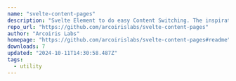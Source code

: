 ```yaml
---
name: "svelte-content-pages"
description: "Svelte Element to do easy Content Switching. The inspiration came from [<iron-pages>](https://www.webcomponents.org/element/@polymer/iron-pages)"
repo_url: "https://github.com/arcoirislabs/svelte-content-pages"
author: "Arcoiris Labs"
homepage: "https://github.com/arcoirislabs/svelte-content-pages#readme"
downloads: 7
updated: "2024-10-11T14:30:58.487Z"
tags: 
  - utility
---
```

